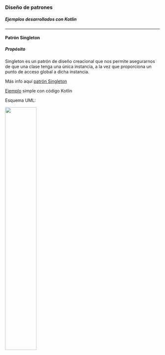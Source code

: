 ### Diseño de patrones
##### Ejemplos desarrollados con Kotlin
<hr>

#### Patrón Singleton
##### Propósito
Singleton es un patrón de diseño creacional que nos permite asegurarnos de que una clase tenga una única instancia, a la vez que proporciona un punto de acceso global a dicha instancia.

Más info aquí <a href="https://refactoring.guru/es/design-patterns/singleton">patrón Singleton</a>

<a href="https://github.com/JorgeAgulloM/DesignPatternsKotlin/blob/main/app/src/main/java/com/softyorch/designpatterns/creational/Singelton.kt">Ejemplo</a> simple con código Kotlin
<br>

Esquema UML:

<img height="45%" width="auto" src ="https://refactoring.guru/images/patterns/diagrams/singleton/structure-es.png">
